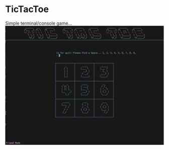 # TicTacToe
Simple terminal/console game...
![alt text](https://github.com/zipfriis/TicTacToe/blob/main/Screenshot%202024-10-04%20at%2016.48.25.png)

